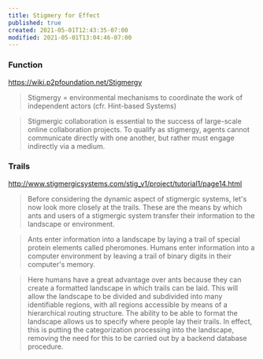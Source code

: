 ```yaml
---
title: Stigmery for Effect
published: true
created: 2021-05-01T12:43:35-07:00
modified: 2021-05-01T13:04:46-07:00
---
```


### Function

https://wiki.p2pfoundation.net/Stigmergy

> Stigmergy = environmental mechanisms to coordinate the work of independent actors (cfr. Hint-based Systems)

> Stigmergic collaboration is essential to the success of large-scale online collaboration projects. To qualify as stigmergy, agents cannot communicate directly with one another, but rather must engage indirectly via a medium.


### Trails

http://www.stigmergicsystems.com/stig_v1/project/tutorial1/page14.html

> Before considering the dynamic aspect of stigmergic systems, let's now look more closely at the trails. These are the means by which ants and users of a stigmergic system transfer their information to the landscape or environment.

> Ants enter information into a landscape by laying a trail of special protein elements called pheromones. Humans enter information into a computer environment by leaving a trail of binary digits in their computer's memory.

> Here humans have a great advantage over ants because they can create a formatted landscape in which trails can be laid. This will allow the landscape to be divided and subdivided into many identifiable regions, with all regions accessible by means of a hierarchical routing structure. The ability to be able to format the landscape allows us to specify where people lay their trails. In effect, this is putting the categorization processing into the landscape, removing the need for this to be carried out by a backend database procedure.
